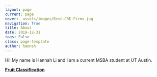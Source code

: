 ```yaml
---
layout: page
current: page
cover:  assets/images/Best-CRE-Firms.jpg
navigation: True
title: About
date: 2019-12-31
tags: False
class: page-template
author: hannah
---
```


Hi! My name is Hannah Li and I am a current MSBA student at UT Austin.

[**Fruit Classification**](http://hannahli2014.github.io/fruit-classification)
